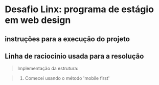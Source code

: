# Desafio Linx: programa de estágio em web design

## instruções para a execução do projeto

## Linha de raciocinio usada para a resolução

> Implementação da estrutura:

> 1. Comecei usando o método 'mobile first'

